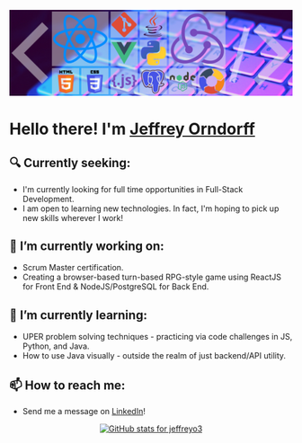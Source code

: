 ![Jeffreyo3 Banner](/assets/jeffreyo3_banner.png)
# Hello there! I'm [Jeffrey Orndorff](https://www.linkedin.com/in/jeffrey-orndorff/)

## 🔍 Currently seeking:

*   I'm currently looking for full time opportunities in Full-Stack Development.
*   I am open to learning new technologies. In fact, I'm hoping to pick up new skills wherever I work!

## 🔭 I’m currently working on:

*   Scrum Master certification.
*   Creating a browser-based turn-based RPG-style game using ReactJS for Front End & NodeJS/PostgreSQL for Back End.

## 🌱 I’m currently learning:

*   UPER problem solving techniques - practicing via code challenges in JS, Python, and Java.
*   How to use Java visually - outside the realm of just backend/API utility.

## 📫 How to reach me:

*   Send me a message on [LinkedIn](https://www.linkedin.com/in/jeffrey-orndorff/)!

<p align="center"> <a href="https://github.com/anuraghazra/github-readme-stats">
<img src="https://github-readme-stats.vercel.app/api?username=jeffreyo3&theme=nightowl&show_icons=true&hide=issues" alt="GitHub stats for jeffreyo3"/>
</a></p>


<!--
**Jeffreyo3/jeffreyo3** is a ✨ _special_ ✨ repository because its `README.md` (this file) appears on your GitHub profile.
[![Top Langs](https://github-readme-stats.vercel.app/api/top-langs/?username=jeffreyo3&layout=compact&theme=nightowl)](https://github.com/jeffreyo3/github-readme-stats)</br>


Here are some ideas to get you started:

- 🔭 I’m currently working on ...
- 🌱 I’m currently learning ...
- 👯 I’m looking to collaborate on ...
- 🤔 I’m looking for help with ...
- 💬 Ask me about ...
- 📫 How to reach me: ...
- 😄 Pronouns: ...
- ⚡ Fun fact: ...
-->
